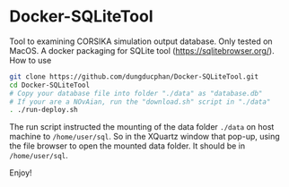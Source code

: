 # Docker-SQLiteTool
Tool to examining CORSIKA simulation output database. Only tested on MacOS. A docker packaging for SQLite tool (https://sqlitebrowser.org/). How to use
```bash
git clone https://github.com/dungducphan/Docker-SQLiteTool.git
cd Docker-SQLiteTool
# Copy your database file into folder "./data" as "database.db"
# If your are a NOvAian, run the "download.sh" script in "./data"
. ./run-deploy.sh
```
The run script instructed the mounting of the data folder `./data` on host machine to `/home/user/sql`. So in the XQuartz window that pop-up, using the file browser to open the mounted data folder. It should be in `/home/user/sql`.

Enjoy!
